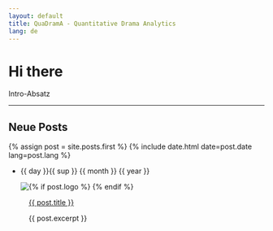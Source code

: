 ```yaml
---
layout: default
title: QuaDramA - Quantitative Drama Analytics
lang: de
---
```


# Hi there

Intro-Absatz

---

## Neue Posts

{% assign post = site.posts.first %}
{% include date.html date=post.date lang=post.lang %}
<ul class="posts">
  <li lang="{{ post.lang }}">
    <p class="right">{{ day }}{{ sup }} {{ month }} {{ year }}</p>
    {% if post.logo %}
      <div style="float:left;height:100%"><a href="{{ post.url }}"><img src="{{ post.logo }}" /></a></div>
    {% endif %}
    <p><a href="{{ post.url }}" title="{{ post.title }}">{{ post.title }}</a></p>
    <p> {{ post.excerpt }} </p>
  </li>
</ul>
